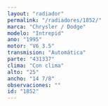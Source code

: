 ```yaml
---
layout: "radiador"
permalink: "/radiadores/1852/"
marca: "Chrysler / Dodge"
modelo: "Intrepid"
ano: "1995"
motor: "V6 3.5"
transmision: "Automática"
parte: "431337"
clima: "Con clima"
alto: "25"
ancho: "14 7/8"
observaciones: ""
id: "1852"
---
```


